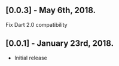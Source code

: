 ## [0.0.3] - May 6th, 2018.
Fix Dart 2.0 compatibility

## [0.0.1] - January 23rd, 2018.
* Initial release